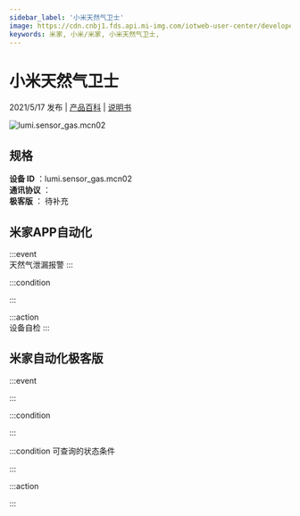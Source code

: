 ```yaml
---
sidebar_label: '小米天然气卫士'
image: https://cdn.cnbj1.fds.api.mi-img.com/iotweb-user-center/developer_1679071135034H07gQWGE.png?GalaxyAccessKeyId=AKVGLQWBOVIRQ3XLEW&Expires=9223372036854775807&Signature=9zqLhHfP78m9dhwDR+JpMEuvaNw=
keywords: 米家, 小米/米家, 小米天然气卫士, 
---
```

# 小米天然气卫士

2021/5/17 发布 | [产品百科](https://home.mi.com/webapp/content/baike/product/index.html?model=lumi.sensor_gas.mcn02/) | [说明书](https://home.mi.com/views/introduction.html?model=lumi.sensor_gas.mcn02&region=cn)

![lumi.sensor_gas.mcn02](https://cdn.cnbj1.fds.api.mi-img.com/iotweb-user-center/developer_1679071135034H07gQWGE.png?GalaxyAccessKeyId=AKVGLQWBOVIRQ3XLEW&Expires=9223372036854775807&Signature=9zqLhHfP78m9dhwDR+JpMEuvaNw=)

## 规格  
> 
**设备 ID** ：lumi.sensor_gas.mcn02  
**通讯协议** ：  
**极客版**  ： 待补充 


## 米家APP自动化  

:::event  
天然气泄漏报警
:::

:::condition  

:::

:::action   
设备自检
:::

## 米家自动化极客版  

:::event  

:::

:::condition  

:::

:::condition 可查询的状态条件  

:::

:::action  

:::

        
